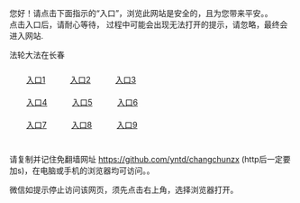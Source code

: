 您好！请点击下面指示的“入口”，浏览此网站是安全的，且为您带来平安。。 <br/>
点击入口后，请耐心等待， 过程中可能会出现无法打开的提示，请忽略，最终会进入网站. </br>

法轮大法在长春<br/>
<div style="padding:10px"><a style="margin:20px" target="_blank" href="https://d33eyemqjy63hd.cloudfront.net/2Qpsp?oejjktk" id="ccLink1" rel="nofollow">入口1</a> <a target="_blank" style="margin:20px" href="https://d2tpwfh26bp28i.cloudfront.net/2Qpsp?hqvdrgx" id="ccLink2" rel="nofollow">入口2</a> <a style="margin:20px" target="_blank" href="https://d2fhk2zzhgin83.cloudfront.net/2Qpsp?xnepje" id="ccLink3" rel="nofollow">入口3</a></div>

<div style="padding:10px" ><a style="margin:20px" target="_blank" href="https://d33eyemqjy63hd.cloudfront.net/2Qpsp?oejjktk" id="ccLink4" rel="nofollow">入口4</a> <a style="margin:20px" href="https://d2tpwfh26bp28i.cloudfront.net/2Qpsp?hqvdrgx" target="_blank" id="ccLink5" rel="nofollow">入口5</a> <a style="margin:20px" href="https://d2fhk2zzhgin83.cloudfront.net/2Qpsp?xnepje" target="_blank" id="ccLink6" rel="nofollow">入口6</a></div>

<div style="padding:10px"><a style="margin:20px" target="_blank" href="https://d33eyemqjy63hd.cloudfront.net/2Qpsp?oejjktk" id="ccLink7" rel="nofollow">入口7</a> <a style="margin:20px" href="https://d2tpwfh26bp28i.cloudfront.net/2Qpsp?hqvdrgx" target="_blank" id="ccLink8" rel="nofollow">入口8</a> <a style="margin:20px" target="_blank" href="https://d2fhk2zzhgin83.cloudfront.net/2Qpsp?xnepje" id="ccLink9" rel="nofollow">入口9</a></div>

<br/>



请复制并记住免翻墙网址 https://github.com/yntd/changchunzx (http后一定要加s)，在电脑或手机的浏览器均可访问。。<br/>

微信如提示停止访问该网页，须先点击右上角，选择浏览器打开。
